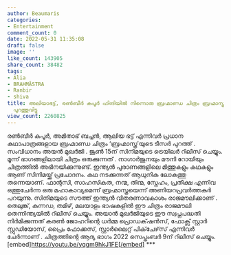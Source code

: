 ```yaml
---
author: Beaumaris
categories:
- Entertainment
comment_count: 0
date: 2022-05-31 11:35:08
draft: false
image: ''
like_count: 143905
share_count: 38482
tags:
- Alia
- BRAHMĀSTRA
- Ranbir
- shiva
title: അലിയാഭട്ട്, രൺബീർ കപൂർ ഹിന്ദിയിൽ നിന്നൊരു ബ്രഹ്മാണ്ഡ ചിത്രം ബ്രഹ്മാസ്ത്ര ടീസർ
  പുറത്തുവിട്ടു
view_count: 2260825
---
```


രൺബീർ കപൂർ, അമിതാഭ് ബച്ചൻ, ആലിയ ഭട്ട് എന്നിവർ പ്രധാന കഥാപാത്രങ്ങളായ ബ്രഹ്മാണ്ഡ ചിത്രം ‘ബ്രഹ്മാസ്ത്ര’യുടെ ടീസർ പുറത്ത് . സംവിധാനം അയൻ മുഖർജി . ജൂൺ 15ന് സിനിമയുടെ ട്രെയിലർ റിലീസ് ചെയ്യും. മൂന്ന് ഭാഗങ്ങളിലായി ചിത്രം ഒരുക്കുന്നത് . നാഗാർജുനയും മൗനി റോയിയും ചിത്രത്തിൽ അഭിനയിക്കുന്നുണ്ട്. ഇന്ത്യൻ പുരാണങ്ങളിലെ മിത്തുകളും കഥകളും ആണ് സിനിമയ്ക്ക് പ്രചോദനം. കഥ നടക്കുന്നത് ആധുനിക ലോകത്തു തന്നെയാണ്. ഫാന്റസി, സാഹസികത, നന്മ, തിന്മ, സ്നേഹം, പ്രതീക്ഷ എന്നിവ ഒത്തുചേർന്ന ഒരു മഹാകാവ്യമെന്ന് ബ്രഹ്മാസ്ത്രയെന്ന് അണിയറപ്രവര്‍ത്തകർ പറയുന്നു. സിനിമയുടെ സൗത്ത് ഇന്ത്യൻ വിതരണാവകാശം രാജമൗലിക്കാണ് . തെലുങ്ക്, കന്നഡ, തമിഴ്, മലയാളം ഭാഷകളിൽ ഈ ചിത്രം രാജമൗലി തെന്നിന്ത്യയിൽ റിലീസ് ചെയ്യും. അയാൻ മുഖർജിയുടെ ഈ സ്വപ്നപദ്ധതി നിർമിക്കുന്നത് കരൺ ജോഹറിന്റെ ധർമ്മ പ്രൊഡക്‌ഷൻസ്, ഫോക്സ് സ്റ്റാർ സ്റ്റുഡിയോസ്, പ്രൈം ഫോക്കസ്, സ്റ്റാർലൈറ്റ് പിക്‌ചേഴ്‌സ് എന്നിവർ ചേർന്നാണ് . ചിത്രത്തിന്റെ ആദ്യ ഭാഗം 2022 സെപ്തംബർ 9ന് റിലീസ് ചെയ്യും. &nbsp; &nbsp; [embed]https://youtu.be/yqgm9hkJ1FE[/embed] ***